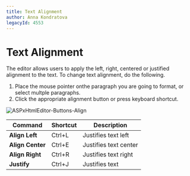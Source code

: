 ```yaml
---
title: Text Alignment
author: Anna Kondratova
legacyId: 4553
---
```

# Text Alignment
The editor allows users to apply the left, right, centered or justified alignment to the text. To change text alignment, do the following.
1. Place the mouse pointer onthe paragraph you are going to format, or select multple paragraphs.
2. Click the appropriate alignment button or press keyboard shortcut.

![ASPxHtmlEditor-Buttons-Align](../../../images/img7431.png)


| Command  | Shortcut | Description |
|---|---|---|
| **Align Left** | Ctrl+L | Justifies text left |
| **Align Center** | Ctrl+E | Justifies text center |
| **Align Right** | Ctrl+R | Justifies text right |
| **Justify** | Ctrl+J | Justifies text |